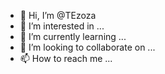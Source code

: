 - 👋 Hi, I’m @TEzoza
- 👀 I’m interested in ...
- 🌱 I’m currently learning ...
- 💞️ I’m looking to collaborate on ...
- 📫 How to reach me ...

<!---
TEzoza/TEzoza is a ✨ special ✨ repository because its `README.md` (this file) appears on your GitHub profile.
You can click the Preview link to take a look at your changes.
--->

